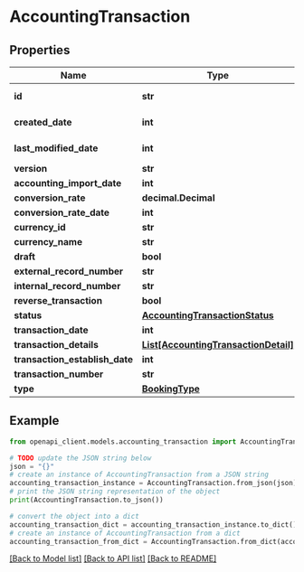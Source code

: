 # AccountingTransaction


## Properties

Name | Type | Description | Notes
------------ | ------------- | ------------- | -------------
**id** | **str** |  | [optional] [readonly] 
**created_date** | **int** |  | [optional] [readonly] 
**last_modified_date** | **int** |  | [optional] [readonly] 
**version** | **str** |  | [optional] 
**accounting_import_date** | **int** |  | [optional] 
**conversion_rate** | **decimal.Decimal** |  | [optional] 
**conversion_rate_date** | **int** |  | [optional] 
**currency_id** | **str** |  | [optional] 
**currency_name** | **str** |  | [optional] 
**draft** | **bool** |  | [optional] 
**external_record_number** | **str** |  | [optional] 
**internal_record_number** | **str** |  | [optional] 
**reverse_transaction** | **bool** |  | [optional] 
**status** | [**AccountingTransactionStatus**](AccountingTransactionStatus.md) |  | [optional] 
**transaction_date** | **int** |  | [optional] 
**transaction_details** | [**List[AccountingTransactionDetail]**](AccountingTransactionDetail.md) |  | [optional] 
**transaction_establish_date** | **int** |  | [optional] 
**transaction_number** | **str** |  | [optional] 
**type** | [**BookingType**](BookingType.md) |  | [optional] 

## Example

```python
from openapi_client.models.accounting_transaction import AccountingTransaction

# TODO update the JSON string below
json = "{}"
# create an instance of AccountingTransaction from a JSON string
accounting_transaction_instance = AccountingTransaction.from_json(json)
# print the JSON string representation of the object
print(AccountingTransaction.to_json())

# convert the object into a dict
accounting_transaction_dict = accounting_transaction_instance.to_dict()
# create an instance of AccountingTransaction from a dict
accounting_transaction_from_dict = AccountingTransaction.from_dict(accounting_transaction_dict)
```
[[Back to Model list]](../README.md#documentation-for-models) [[Back to API list]](../README.md#documentation-for-api-endpoints) [[Back to README]](../README.md)


